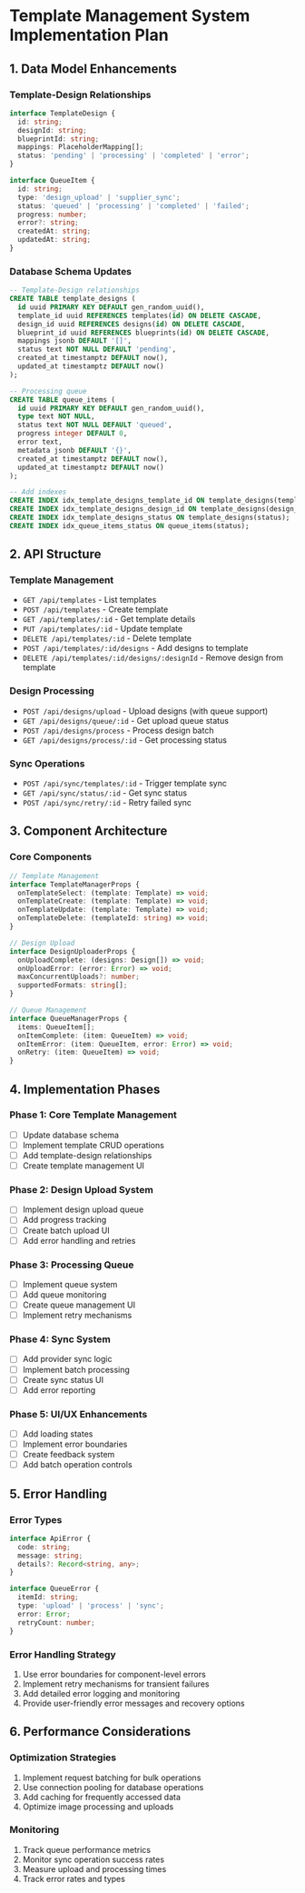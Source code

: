 # Template Management System Implementation Plan

## 1. Data Model Enhancements

### Template-Design Relationships
```typescript
interface TemplateDesign {
  id: string;
  designId: string;
  blueprintId: string;
  mappings: PlaceholderMapping[];
  status: 'pending' | 'processing' | 'completed' | 'error';
}

interface QueueItem {
  id: string;
  type: 'design_upload' | 'supplier_sync';
  status: 'queued' | 'processing' | 'completed' | 'failed';
  progress: number;
  error?: string;
  createdAt: string;
  updatedAt: string;
}
```

### Database Schema Updates
```sql
-- Template-Design relationships
CREATE TABLE template_designs (
  id uuid PRIMARY KEY DEFAULT gen_random_uuid(),
  template_id uuid REFERENCES templates(id) ON DELETE CASCADE,
  design_id uuid REFERENCES designs(id) ON DELETE CASCADE,
  blueprint_id uuid REFERENCES blueprints(id) ON DELETE CASCADE,
  mappings jsonb DEFAULT '[]',
  status text NOT NULL DEFAULT 'pending',
  created_at timestamptz DEFAULT now(),
  updated_at timestamptz DEFAULT now()
);

-- Processing queue
CREATE TABLE queue_items (
  id uuid PRIMARY KEY DEFAULT gen_random_uuid(),
  type text NOT NULL,
  status text NOT NULL DEFAULT 'queued',
  progress integer DEFAULT 0,
  error text,
  metadata jsonb DEFAULT '{}',
  created_at timestamptz DEFAULT now(),
  updated_at timestamptz DEFAULT now()
);

-- Add indexes
CREATE INDEX idx_template_designs_template_id ON template_designs(template_id);
CREATE INDEX idx_template_designs_design_id ON template_designs(design_id);
CREATE INDEX idx_template_designs_status ON template_designs(status);
CREATE INDEX idx_queue_items_status ON queue_items(status);
```

## 2. API Structure

### Template Management
- `GET /api/templates` - List templates
- `POST /api/templates` - Create template
- `GET /api/templates/:id` - Get template details
- `PUT /api/templates/:id` - Update template
- `DELETE /api/templates/:id` - Delete template
- `POST /api/templates/:id/designs` - Add designs to template
- `DELETE /api/templates/:id/designs/:designId` - Remove design from template

### Design Processing
- `POST /api/designs/upload` - Upload designs (with queue support)
- `GET /api/designs/queue/:id` - Get upload queue status
- `POST /api/designs/process` - Process design batch
- `GET /api/designs/process/:id` - Get processing status

### Sync Operations
- `POST /api/sync/templates/:id` - Trigger template sync
- `GET /api/sync/status/:id` - Get sync status
- `POST /api/sync/retry/:id` - Retry failed sync

## 3. Component Architecture

### Core Components
```typescript
// Template Management
interface TemplateManagerProps {
  onTemplateSelect: (template: Template) => void;
  onTemplateCreate: (template: Template) => void;
  onTemplateUpdate: (template: Template) => void;
  onTemplateDelete: (templateId: string) => void;
}

// Design Upload
interface DesignUploaderProps {
  onUploadComplete: (designs: Design[]) => void;
  onUploadError: (error: Error) => void;
  maxConcurrentUploads?: number;
  supportedFormats: string[];
}

// Queue Management
interface QueueManagerProps {
  items: QueueItem[];
  onItemComplete: (item: QueueItem) => void;
  onItemError: (item: QueueItem, error: Error) => void;
  onRetry: (item: QueueItem) => void;
}
```

## 4. Implementation Phases

### Phase 1: Core Template Management
- [ ] Update database schema
- [ ] Implement template CRUD operations
- [ ] Add template-design relationships
- [ ] Create template management UI

### Phase 2: Design Upload System
- [ ] Implement design upload queue
- [ ] Add progress tracking
- [ ] Create batch upload UI
- [ ] Add error handling and retries

### Phase 3: Processing Queue
- [ ] Implement queue system
- [ ] Add queue monitoring
- [ ] Create queue management UI
- [ ] Implement retry mechanisms

### Phase 4: Sync System
- [ ] Add provider sync logic
- [ ] Implement batch processing
- [ ] Create sync status UI
- [ ] Add error reporting

### Phase 5: UI/UX Enhancements
- [ ] Add loading states
- [ ] Implement error boundaries
- [ ] Create feedback system
- [ ] Add batch operation controls

## 5. Error Handling

### Error Types
```typescript
interface ApiError {
  code: string;
  message: string;
  details?: Record<string, any>;
}

interface QueueError {
  itemId: string;
  type: 'upload' | 'process' | 'sync';
  error: Error;
  retryCount: number;
}
```

### Error Handling Strategy
1. Use error boundaries for component-level errors
2. Implement retry mechanisms for transient failures
3. Add detailed error logging and monitoring
4. Provide user-friendly error messages and recovery options

## 6. Performance Considerations

### Optimization Strategies
1. Implement request batching for bulk operations
2. Use connection pooling for database operations
3. Add caching for frequently accessed data
4. Optimize image processing and uploads

### Monitoring
1. Track queue performance metrics
2. Monitor sync operation success rates
3. Measure upload and processing times
4. Track error rates and types